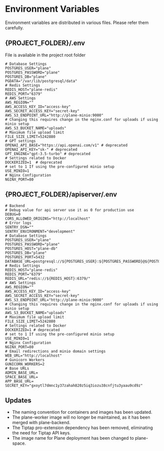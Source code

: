 # Environment Variables

Environment variables are distributed in various files. Please refer them carefully.

## {PROJECT_FOLDER}/.env

File is available in the project root folder​

```
# Database Settings
POSTGRES_USER="plane"
POSTGRES_PASSWORD="plane"
POSTGRES_DB="plane"
PGDATA="/var/lib/postgresql/data"
# Redis Settings
REDIS_HOST="plane-redis"
REDIS_PORT="6379"
# AWS Settings
AWS_REGION=""
AWS_ACCESS_KEY_ID="access-key"
AWS_SECRET_ACCESS_KEY="secret-key"
AWS_S3_ENDPOINT_URL="http://plane-minio:9000"
# Changing this requires change in the nginx.conf for uploads if using minio setup
AWS_S3_BUCKET_NAME="uploads"
# Maximum file upload limit
FILE_SIZE_LIMIT=5242880
# GPT settings
OPENAI_API_BASE="https://api.openai.com/v1" # deprecated
OPENAI_API_KEY="sk-" # deprecated
GPT_ENGINE="gpt-3.5-turbo" # deprecated
# Settings related to Docker
DOCKERIZED=1  # deprecated
# set to 1 If using the pre-configured minio setup
USE_MINIO=1
# Nginx Configuration
NGINX_PORT=80
```

## {PROJECT_FOLDER}/apiserver/.env

```
# Backend
# Debug value for api server use it as 0 for production use
DEBUG=0
CORS_ALLOWED_ORIGINS="http://localhost"
# Error logs
SENTRY_DSN=""
SENTRY_ENVIRONMENT="development"
# Database Settings
POSTGRES_USER="plane"
POSTGRES_PASSWORD="plane"
POSTGRES_HOST="plane-db"
POSTGRES_DB="plane"
POSTGRES_PORT=5432
DATABASE_URL=postgresql://${POSTGRES_USER}:${POSTGRES_PASSWORD}@${POSTGRES_HOST}:${POSTGRES_PORT}/${POSTGRES_DB}
# Redis Settings
REDIS_HOST="plane-redis"
REDIS_PORT="6379"
REDIS_URL="redis://${REDIS_HOST}:6379/"
# AWS Settings
AWS_REGION=""
AWS_ACCESS_KEY_ID="access-key"
AWS_SECRET_ACCESS_KEY="secret-key"
AWS_S3_ENDPOINT_URL="http://plane-minio:9000"
# Changing this requires change in the nginx.conf for uploads if using minio setup
AWS_S3_BUCKET_NAME="uploads"
# Maximum file upload limit
FILE_SIZE_LIMIT=5242880
# Settings related to Docker
DOCKERIZED=1 # deprecated
# set to 1 If using the pre-configured minio setup
USE_MINIO=1
# Nginx Configuration
NGINX_PORT=80
# Email redirections and minio domain settings
WEB_URL="http://localhost"
# Gunicorn Workers
GUNICORN_WORKERS=2
# Base URLs
ADMIN_BASE_URL=
SPACE_BASE_URL=
APP_BASE_URL=
SECRET_KEY="gxoytl7dmnc1y37zahah820z5iq3iozu38cnfjtu3yaau9cd9z"
```

## Updates​

- The naming convention for containers and images has been updated.
- The plane-worker image will no longer be maintained, as it has been merged with plane-backend.
- The Tiptap pro-extension dependency has been removed, eliminating the need for Tiptap API keys.
- The image name for Plane deployment has been changed to plane-space.
